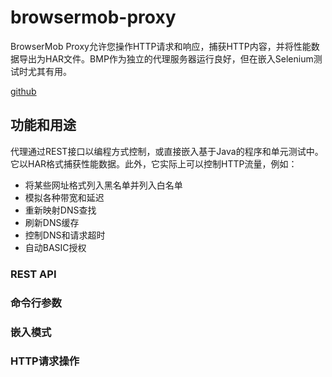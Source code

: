 # browsermob-proxy
BrowserMob Proxy允许您操作HTTP请求和响应，捕获HTTP内容，并将性能数据导出为HAR文件。BMP作为独立的代理服务器运行良好，但在嵌入Selenium测试时尤其有用。

[github](https://github.com/lightbody/browsermob-proxy)

## 功能和用途
代理通过REST接口以编程方式控制，或直接嵌入基于Java的程序和单元测试中。它以HAR格式捕获性能数据。此外，它实际上可以控制HTTP流量，例如：

- 将某些网址格式列入黑名单并列入白名单
- 模拟各种带宽和延迟
- 重新映射DNS查找
- 刷新DNS缓存
- 控制DNS和请求超时
- 自动BASIC授权

### REST API

### 命令行参数

### 嵌入模式

### HTTP请求操作
